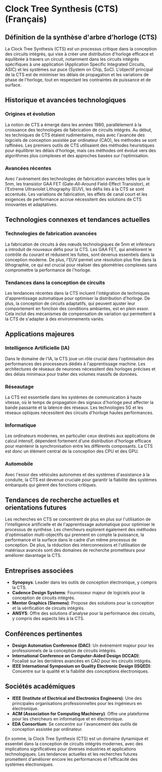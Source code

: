 # Clock Tree Synthesis (CTS) (Français)

## Définition de la synthèse d'arbre d'horloge (CTS)

La Clock Tree Synthesis (CTS) est un processus critique dans la conception des circuits intégrés, qui vise à créer une distribution d'horloge efficace et équilibrée à travers un circuit, notamment dans les circuits intégrés spécifiques à une application (Application Specific Integrated Circuits, ASIC) et les systèmes sur puce (System on Chip, SoC). L'objectif principal de la CTS est de minimiser les délais de propagation et les variations de phase de l'horloge, tout en respectant les contraintes de puissance et de surface.

## Historique et avancées technologiques

### Origines et évolution

La notion de CTS a émergé dans les années 1980, parallèlement à la croissance des technologies de fabrication de circuits intégrés. Au début, les techniques de CTS étaient rudimentaires, mais avec l'avancée des logiciels de conception assistée par ordinateur (CAO), les méthodes se sont raffinées. Les premiers outils de CTS utilisaient des méthodes heuristiques pour équilibrer les délais d'horloge, mais ces méthodes ont évolué vers des algorithmes plus complexes et des approches basées sur l'optimisation.

### Avancées récentes

Avec l'avènement des technologies de fabrication avancées telles que le 5nm, les transistor GAA FET (Gate-All-Around Field-Effect Transistor), et l'Extreme Ultraviolet Lithography (EUV), les défis liés à la CTS se sont accentués. Les variations de fabrication, les effets de canal court et les exigences de performance accrue nécessitent des solutions de CTS innovantes et adaptatives.

## Technologies connexes et tendances actuelles

### Technologies de fabrication avancées

La fabrication de circuits à des nœuds technologiques de 5nm et inférieurs a introduit de nouveaux défis pour la CTS. Les GAA FET, qui améliorent le contrôle du courant et réduisent les fuites, sont devenus essentiels dans la conception moderne. De plus, l'EUV permet une résolution plus fine dans la lithographie, ce qui est crucial pour réaliser des géométries complexes sans compromettre la performance de l'horloge.

### Tendances dans la conception de circuits

Les tendances récentes dans la CTS incluent l'intégration de techniques d'apprentissage automatique pour optimiser la distribution d'horloge. De plus, la conception de circuits adaptatifs, qui peuvent ajuster leur comportement en fonction des conditions ambiantes, est en plein essor. Cela inclut des mécanismes de compensation de variation qui permettent à la CTS de s'adapter à des environnements variés.

## Applications majeures

### Intelligence Artificielle (IA)

Dans le domaine de l'IA, la CTS joue un rôle crucial dans l'optimisation des performances des processeurs dédiés à l'apprentissage machine. Les architectures de réseaux de neurones nécessitent des horloges précises et des délais minimaux pour traiter des volumes massifs de données.

### Réseautage

La CTS est essentielle dans les systèmes de communication à haute vitesse, où le temps de propagation des signaux d'horloge peut affecter la bande passante et la latence des réseaux. Les technologies 5G et les réseaux optiques nécessitent des circuits d'horloge hautes performances.

### Informatique

Les ordinateurs modernes, en particulier ceux destinés aux applications de calcul intensif, dépendent fortement d'une distribution d'horloge efficace pour maintenir la synchronisation entre les différents composants. La CTS est donc un élément central de la conception des CPU et des GPU.

### Automobile

Avec l'essor des véhicules autonomes et des systèmes d'assistance à la conduite, la CTS est devenue cruciale pour garantir la fiabilité des systèmes embarqués qui gèrent des fonctions critiques.

## Tendances de recherche actuelles et orientations futures

Les recherches en CTS se concentrent de plus en plus sur l'utilisation de l'intelligence artificielle et de l'apprentissage automatique pour optimiser le processus de synthèse. Les chercheurs explorent également des méthodes d'optimisation multi-objectifs qui prennent en compte la puissance, la performance et la surface dans le cadre d’un même processus de conception. De plus, la réduction des interconnexions et l'utilisation de matériaux avancés sont des domaines de recherche prometteurs pour améliorer davantage la CTS.

## Entreprises associées

- **Synopsys**: Leader dans les outils de conception électronique, y compris la CTS.
- **Cadence Design Systems**: Fournisseur majeur de logiciels pour la conception de circuits intégrés.
- **Mentor Graphics (Siemens)**: Propose des solutions pour la conception et la vérification de circuits intégrés.
- **ANSYS**: Offre des solutions d'analyse pour la performance des circuits, y compris des aspects liés à la CTS.

## Conférences pertinentes

- **Design Automation Conference (DAC)**: Un événement majeur pour les professionnels de la conception de circuits intégrés.
- **International Conference on Computer-Aided Design (ICCAD)**: Focalisé sur les dernières avancées en CAO pour les circuits intégrés.
- **IEEE International Symposium on Quality Electronic Design (ISQED)**: Concentre sur la qualité et la fiabilité des conceptions électroniques.

## Sociétés académiques

- **IEEE (Institute of Electrical and Electronics Engineers)**: Une des principales organisations professionnelles pour les ingénieurs en électronique.
- **ACM (Association for Computing Machinery)**: Offre une plateforme pour les chercheurs en informatique et en électronique.
- **EDA Consortium**: Se concentre sur l'avancement des outils de conception assistée par ordinateur.

En somme, la Clock Tree Synthesis (CTS) est un domaine dynamique et essentiel dans la conception de circuits intégrés modernes, avec des implications significatives pour diverses industries et applications technologiques. Les tendances actuelles et les recherches futures promettent d'améliorer encore les performances et l'efficacité des systèmes électroniques.